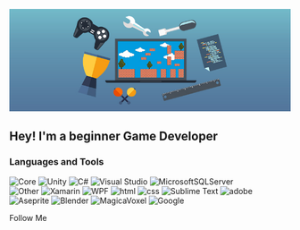 ![Header](https://github.com/ShahzodHD/ShahzodHD/blob/main/assets/header.png) 

## Hey! I'm a beginner Game Developer

### Languages and Tools
![Core](https://img.shields.io/badge/-Core-red?style=flat-square)
![Unity](https://img.shields.io/badge/-Unity-%23000000?style=flat-square&logo=unity)
![C#](https://img.shields.io/badge/C%23-%23239120.svg?style=flat-square&logo=c-sharp&logoColor=white)
![Visual Studio](https://img.shields.io/badge/Visual%20Studio-5C2D91.svg?style=flat-square&logo=visual-studio&logoColor=white)
![MicrosoftSQLServer](https://img.shields.io/badge/Microsoft%20SQL%20Sever-CC2927?style=flat-square&logo=microsoft%20sql%20server&logoColor=white) <br>
![Other](https://img.shields.io/badge/-Other-red?style=flat-square)
![Xamarin](https://img.shields.io/badge/Xamarin-3199DC?style=flat-square&logo=xamarin&logoColor=white)
![WPF](https://img.shields.io/badge/WPF-5C2D91?style=flat-square&logo=visual-studio&logoColor=white)
![html](https://img.shields.io/badge/HTML-%23E34F26?style=flat-square&logo=html5&logoColor=white)
![css](https://img.shields.io/badge/CSS-%231572B6?&style=flat-square&logo=css3&logoColor=white)
![Sublime Text](https://img.shields.io/badge/sublime_text-%23575757.svg?style=flat-square&logo=sublime-text&logoColor=important)
![adobe](https://img.shields.io/badge/ADOBE-%23FF0000?style=flat-square&logo=adobe&logoColor=white)
![Aseprite](https://img.shields.io/badge/Aseprite-7D929E?style=flat-square&logo=Aseprite&logoColor=white)
![Blender](https://img.shields.io/badge/blender-%23F5792A.svg?style=flat-square&logo=blender&logoColor=white)
![MagicaVoxel](https://img.shields.io/badge/MagicaVoxel-9400D3.svg?style=flat-square&logo=pixel&logoColor=white)
![Google](https://img.shields.io/badge/google-4285F4?style=flat-square&logo=google&logoColor=white)

Follow Me
